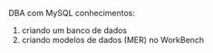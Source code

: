 DBA com MySQL
conhecimentos:
1) criando um banco de dados
2) criando modelos de dados (MER) no WorkBench

